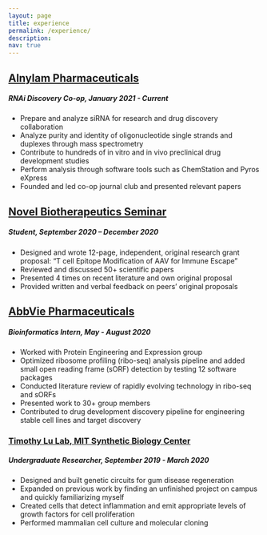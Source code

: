 ```yaml
---
layout: page
title: experience
permalink: /experience/
description:
nav: true
---
```



## [Alnylam Pharmaceuticals](../_projects/alnylam.md/)    				     				     
##### *RNAi Discovery Co-op, January 2021 - Current*
-	Prepare and analyze siRNA for research and drug discovery collaboration
-	Analyze purity and identity of oligonucleotide single strands and duplexes through mass spectrometry
-	Contribute to hundreds of in vitro and in vivo preclinical drug development studies
-	Perform analysis through software tools such as ChemStation and Pyros eXpress
-	Founded and led co-op journal club and presented relevant papers

## [Novel Biotherapeutics Seminar](../_projects/biotherapeudics.md/) 	          	            					     
##### *Student, September 2020 – December 2020*
-	Designed and wrote 12-page, independent, original research grant proposal: “T cell Epitope Modification of AAV for Immune Escape”
-	Reviewed and discussed 50+ scientific papers
-	Presented 4 times on recent literature and own original proposal
-	Provided written and verbal feedback on peers’ original proposals

## [AbbVie Pharmaceuticals](../_projects/abbvie.md/)  	          							      
##### *Bioinformatics Intern, May - August 2020*    				                     
-	Worked with Protein Engineering and Expression group
-	Optimized ribosome profiling (ribo-seq) analysis pipeline and added small open reading frame (sORF) detection by testing 12 software packages
-	Conducted literature review of rapidly evolving technology in ribo-seq and sORFs
-	Presented work to 30+ group members
-	Contributed to drug development discovery pipeline for engineering stable cell lines and target discovery

### [Timothy Lu Lab, MIT Synthetic Biology Center](../_projects/lu.md/) 			  	          	    
##### *Undergraduate Researcher, September 2019 - March 2020*        						          	    	   
-	Designed and built genetic circuits for gum disease regeneration
-	Expanded on previous work by finding an unfinished project on campus and quickly familiarizing myself
-	Created cells that detect inflammation and emit appropriate levels of growth factors for cell proliferation
-	Performed mammalian cell culture and molecular cloning
